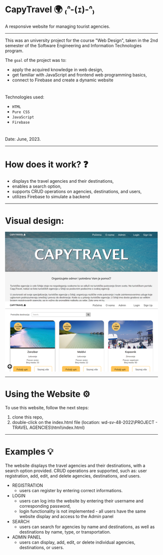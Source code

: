 # CapyTravel 🌍 ₍ᐢ-(ｪ)-ᐢ₎

A responsive website for managing tourist agencies.

---

This was an university project for the course "Web Design", taken in the 2nd semester of the Software Engineering and Information Technologies program.

The ``goal`` of the project was to:
- apply the acquired knowledge in web design,
- get familiar with JavaScript and frontend web programming basics,
- connect to Firebase and create a dynamic website
#
Technologies used: 
- ``HTML``
- ``Pure CSS``
- ``JavaScript``
- ``Firebase``
#
Date: June, 2023.

---

# How does it work? ❓
- displays the travel agencies and their destinations,
- enables a search option,
- supports CRUD operations on agencies, destinations, and users,
- utilizes Firebase to simulate a backend

---

# Visual design:
![Screenshot](screenshot1.png)
![Screenshot](screenshot2.png)

---

# Using the Website ⚙️

To use this website, follow the next steps:
1) clone this repo,
2) double-click on the index.html file (location: wd-sv-48-2022\PROJECT - TRAVEL AGENCIES\html\index.html)

---

# Examples 💡

The website displays the travel agencies and their destinations, with a search option provided. CRUD operations are supported, such as: user registration, add, edit, and delete agencies, destinations, and users.

- REGISTRATION
  - users can register by entering correct informations.
- LOGIN
  - users can log into the website by entering their username and corresponding password,
  - login functionality is not implemented - all users have the same website display and access to the Admin panel
- SEARCH
  - users can search for agencies by name and destinations, as well as destinations by name, type, or transportation.
- ADMIN PANEL
  - users can display, add, edit, or delete individual agencies, destinations, or users.

